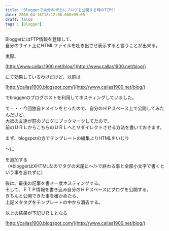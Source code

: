 ```yaml
---
title: 'Bloggerで自分のHP上にブログを公開する時のTIPS'
date: 2006-04-16T18:12:00.000+09:00
draft: false
tags : [Blogger]
---
```


BloggerにはFTP情報を登録して、  
自分のサイト上にHTMLファイルを吐き出させ表示すると言うことが出来る。  
  
実際、  
  
[http://www.callas1900.net/blog/](http://www.callas1900.net/blog/)  
  
にて効果しているわけだけど、以前は  
  
[http://callas1900.blogspot.com/](http://www.callas1900.net/blog/)  
  
でbloggerのブログホストを利用してホスティングしていました。  
  
で・・・今回独自ドメインをとったので、自分のＨＰスペース上で公開してみたんだけど、  
大抵の友達が前のブログにブックマークしてたので、  
前のＵＲＬからこちらのＵＲＬへとリダイレクトさせる方法を書いておきます。  
  
まず、blogspotの方でテンプレートの編集よりHTMLをいじり  
<head>～</head>に  
  
<meta equiv="refresh" content="5;url=http://www.callas1900.net/blog/" />  
  
を追加する  
（※bloggerはXHTMLなのでタグの末尾に～/>で終わる事と全部小文字で書くという事を忘れずに）  
  
後は、最後の記事を書き一度ホスティングする。  
そして、ＦＴＰ情報を書き込み自分のＨＰスペースにブログを公開する。  
きちんと公開できた事を確かめたら、  
上記メタタグをテンプレートの中から消去する。  
  
以上の結果が下記ＵＲＬとなる  
  
[http://callas1900.blogspot.com/](http://www.callas1900.net/blog/)